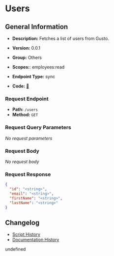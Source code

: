 # Users

## General Information
- **Description:** Fetches a list of users from Gusto.

- **Version:** 0.0.1
- **Group:** Others
- **Scopes:**: employees:read
- **Endpoint Type:** sync
- **Code:** [🔗](https://github.com/NangoHQ/integration-templates/tree/main/integrations/gusto-demo/syncs/users.ts)

### Request Endpoint

- **Path:** `/users`
- **Method:** `GET`

### Request Query Parameters

_No request parameters_

### Request Body

_No request body_

### Request Response

```json
{
  "id": "<string>",
  "email": "<string>",
  "firstName": "<string>",
  "lastName": "<string>"
}
```

## Changelog


- [Script History](https://github.com/NangoHQ/integration-templates/commits/main/integrations/gusto-demo/syncs/users.ts)
- [Documentation History](https://github.com/NangoHQ/integration-templates/commits/main/integrations/gusto-demo/syncs/users.md)

<!-- END  GENERATED CONTENT -->



undefined